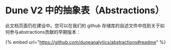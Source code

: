 # Dune V2 中的抽象表（Abstractions）

此文档页面仍在建设中。您可以在我们的 github 存储库的自述文件中找到关于如何参与abstractions贡献的早期版本：&#x20;

{% embed url="https://github.com/duneanalytics/abstractions#readme" %}
